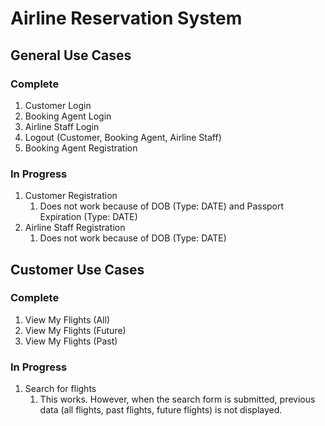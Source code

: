 # Airline Reservation System

## General Use Cases

### Complete

1. Customer Login
1. Booking Agent Login
1. Airline Staff Login
1. Logout (Customer, Booking Agent, Airline Staff)
1. Booking Agent Registration

### In Progress

1. Customer Registration
    1. Does not work because of DOB (Type: DATE) and Passport Expiration (Type: DATE)
1. Airline Staff Registration
    1. Does not work because of DOB (Type: DATE)

## Customer Use Cases

### Complete

1. View My Flights (All)
1. View My Flights (Future)
1. View My Flights (Past)

### In Progress
1. Search for flights
    1. This works. However, when the search form is submitted, previous data (all flights, past flights, future flights) is not displayed.